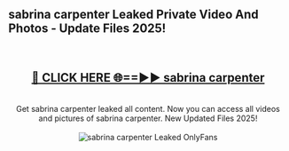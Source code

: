<h2>sabrina carpenter Leaked Private Video And Photos - Update Files 2025!</h2>
<br>
<div align="center">
<h2><a href="https://linkcuts.com/hfmhzwbr" rel="nofollow">🔴 CLICK HERE 🌐==►► sabrina carpenter</a></h2>
<br>
Get sabrina carpenter leaked all content. Now you can access all videos and pictures of sabrina carpenter. New Updated Files 2025!
<br>
<br>
<a href="https://linkcuts.com/hfmhzwbr" rel="nofollow" data-target="animated-image.originalLink"><img src="https://i.ibb.co.com/WyWwxjT/player-gif2.gif" alt="sabrina carpenter Leaked OnlyFans" style="max-width: 100%; display: inline-block;" data-target="animated-image.originalImage"></a>
</div>
<br>